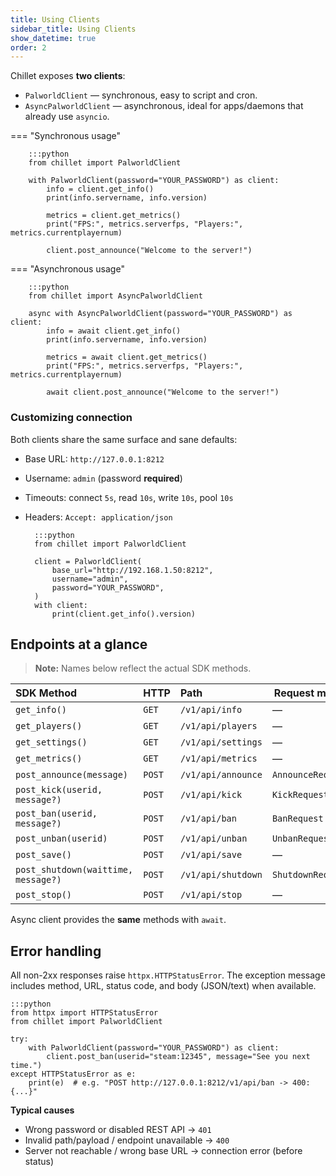 ```yaml
---
title: Using Clients
sidebar_title: Using Clients
show_datetime: true
order: 2
---
```


Chillet exposes **two clients**:

- `PalworldClient` — synchronous, easy to script and cron.
- `AsyncPalworldClient` — asynchronous, ideal for apps/daemons that already use `asyncio`.


=== "Synchronous usage"

        :::python
        from chillet import PalworldClient

        with PalworldClient(password="YOUR_PASSWORD") as client:
            info = client.get_info()
            print(info.servername, info.version)
        
            metrics = client.get_metrics()
            print("FPS:", metrics.serverfps, "Players:", metrics.currentplayernum)

            client.post_announce("Welcome to the server!")

=== "Asynchronous usage"

        :::python
        from chillet import AsyncPalworldClient

        async with AsyncPalworldClient(password="YOUR_PASSWORD") as client:
            info = await client.get_info()
            print(info.servername, info.version)
    
            metrics = await client.get_metrics()
            print("FPS:", metrics.serverfps, "Players:", metrics.currentplayernum)

            await client.post_announce("Welcome to the server!")


### Customizing connection

Both clients share the same surface and sane defaults:

- Base URL: `http://127.0.0.1:8212`
- Username: `admin` (password **required**)
- Timeouts: connect `5s`, read `10s`, write `10s`, pool `10s`
- Headers: `Accept: application/json`


        :::python
        from chillet import PalworldClient
        
        client = PalworldClient(
            base_url="http://192.168.1.50:8212",
            username="admin",
            password="YOUR_PASSWORD",
        )
        with client:
            print(client.get_info().version)


## Endpoints at a glance

> **Note:** Names below reflect the actual SDK methods.

| SDK Method                           | HTTP   | Path                | Request model     | Response model     |
|:-------------------------------------|--------|:--------------------|-------------------|--------------------|
| `get_info()`                         | `GET`  | `/v1/api/info`      | —                 | `InfoResponse`     |
| `get_players()`                      | `GET`  | `/v1/api/players`   | —                 | `PlayersResponse`  |
| `get_settings()`                     | `GET`  | `/v1/api/settings`  | —                 | `SettingsResponse` |
| `get_metrics()`                      | `GET`  | `/v1/api/metrics`   | —                 | `MetricsResponse`  |
| `post_announce(message)`             | `POST` | `/v1/api/announce`  | `AnnounceRequest` | —                  |
| `post_kick(userid, message?)`        | `POST` | `/v1/api/kick`      | `KickRequest`     | —                  |
| `post_ban(userid, message?)`         | `POST` | `/v1/api/ban`       | `BanRequest`      | —                  |
| `post_unban(userid)`                 | `POST` | `/v1/api/unban`     | `UnbanRequest`    | —                  |
| `post_save()`                        | `POST` | `/v1/api/save`      | —                 | —                  |
| `post_shutdown(waittime, message?)`  | `POST` | `/v1/api/shutdown`  | `ShutdownRequest` | —                  |
| `post_stop()`                        | `POST` | `/v1/api/stop`      | —                 | —                  |

Async client provides the **same** methods with `await`.

## Error handling

All non-2xx responses raise `httpx.HTTPStatusError`. The exception message includes method, URL, status code, and body (JSON/text) when available.

    :::python
    from httpx import HTTPStatusError
    from chillet import PalworldClient
    
    try:
        with PalworldClient(password="YOUR_PASSWORD") as client:
            client.post_ban(userid="steam:12345", message="See you next time.")
    except HTTPStatusError as e:
        print(e)  # e.g. "POST http://127.0.0.1:8212/v1/api/ban -> 400: {...}"

**Typical causes**

* Wrong password or disabled REST API → `401`
* Invalid path/payload / endpoint unavailable → `400`
* Server not reachable / wrong base URL → connection error (before status)